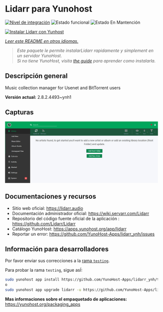 <!--
Este archivo README esta generado automaticamente<https://github.com/YunoHost/apps/tree/master/tools/readme_generator>
No se debe editar a mano.
-->

# Lidarr para Yunohost

[![Nivel de integración](https://apps.yunohost.org/badge/integration/lidarr)](https://ci-apps.yunohost.org/ci/apps/lidarr/)
![Estado funcional](https://apps.yunohost.org/badge/state/lidarr)
![Estado En Mantención](https://apps.yunohost.org/badge/maintained/lidarr)

[![Instalar Lidarr con Yunhost](https://install-app.yunohost.org/install-with-yunohost.svg)](https://install-app.yunohost.org/?app=lidarr)

*[Leer este README en otros idiomas.](./ALL_README.md)*

> *Este paquete le permite instalarLidarr rapidamente y simplement en un servidor YunoHost.*  
> *Si no tiene YunoHost, visita [the guide](https://yunohost.org/install) para aprender como instalarla.*

## Descripción general

Music collection manager for Usenet and BitTorrent users

**Versión actual:** 2.8.2.4493~ynh1

## Capturas

![Captura de Lidarr](./doc/screenshots/screenshot.jpg)

## Documentaciones y recursos

- Sitio web oficial: <https://lidarr.audio>
- Documentación administrador oficial: <https://wiki.servarr.com/Lidarr>
- Repositorio del código fuente oficial de la aplicación : <https://github.com/Lidarr/Lidarr>
- Catálogo YunoHost: <https://apps.yunohost.org/app/lidarr>
- Reportar un error: <https://github.com/YunoHost-Apps/lidarr_ynh/issues>

## Información para desarrolladores

Por favor enviar sus correcciones a la [rama `testing`](https://github.com/YunoHost-Apps/lidarr_ynh/tree/testing).

Para probar la rama `testing`, sigue asÍ:

```bash
sudo yunohost app install https://github.com/YunoHost-Apps/lidarr_ynh/tree/testing --debug
o
sudo yunohost app upgrade lidarr -u https://github.com/YunoHost-Apps/lidarr_ynh/tree/testing --debug
```

**Mas informaciones sobre el empaquetado de aplicaciones:** <https://yunohost.org/packaging_apps>
